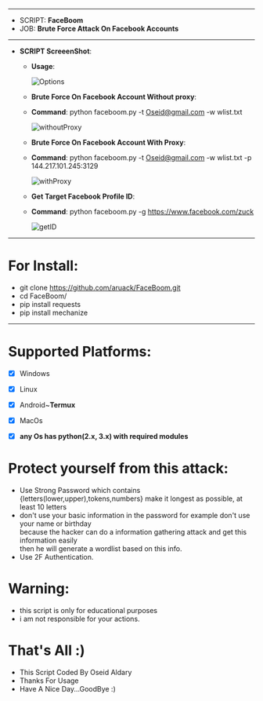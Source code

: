 ***
  - SCRIPT: **FaceBoom**
  -    JOB: **Brute Force Attack On Facebook Accounts**
***

- **SCRIPT ScreeenShot**:

    - **Usage**:
    
      ![Options](https://user-images.githubusercontent.com/29546157/88088705-862dc900-cb93-11ea-8e9d-900c7fee0575.PNG)


    - **Brute Force On Facebook Account Without proxy**:
     
     * **Command**: python faceboom.py -t Oseid@gmail.com -w wlist.txt
     
         ![withoutProxy](https://user-images.githubusercontent.com/29546157/88088721-8af27d00-cb93-11ea-828c-b80f1996a234.PNG)
   
   - **Brute Force On Facebook Account With Proxy**:
   
    * **Command**: python faceboom.py -t Oseid@gmail.com -w wlist.txt -p 144.217.101.245:3129
    
         ![withProxy](https://user-images.githubusercontent.com/29546157/88088728-8f1e9a80-cb93-11ea-964e-930aeea10dcd.PNG)

   - **Get Target Facebook Profile ID**:
   
    * **Command**: python faceboom.py -g https://www.facebook.com/zuck
    
         ![getID](https://user-images.githubusercontent.com/29546157/88082079-f9cad880-cb89-11ea-894b-801e8c4fe369.PNG)

***

# For Install:

 - git clone https://github.com/aruack/FaceBoom.git
 - cd FaceBoom/
 - pip install requests
 - pip install mechanize
***

# Supported Platforms:
- [x] Windows
- [x] Linux
- [x] Android~**Termux**
- [x] MacOs
- [x] **any Os has python(2.x, 3.x) with required modules**


# Protect yourself from this attack:
  * Use Strong Password which contains {letters(lower,upper),tokens,numbers} make it longest as possible, at least 10 letters
  * don't use your basic information in the password for example don't use your name or birthday\
        because the hacker can do a information gathering attack and get this information easily\
        then he will generate a wordlist based on this info.
  * Use 2F Authentication.
  
# Warning:
  * this script is only for educational purposes
  * i am not responsible for your actions.

# That's All :)
   * This Script Coded By Oseid Aldary
   * Thanks For Usage
   * Have A Nice Day...GoodBye :)
